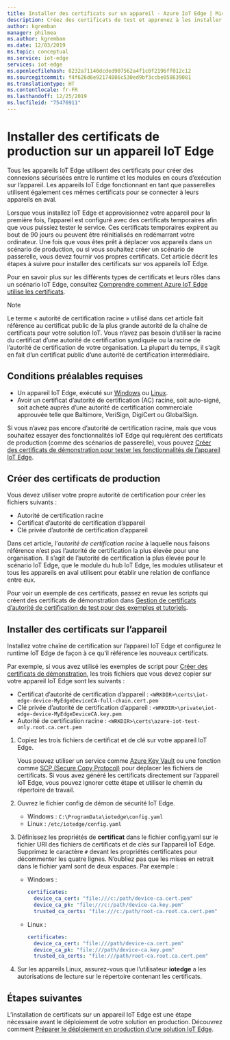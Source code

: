 ```yaml
---
title: Installer des certificats sur un appareil - Azure IoT Edge | Microsoft Docs
description: Créez des certificats de test et apprenez à les installer sur un appareil Azure IoT Edge pour préparer le déploiement de production.
author: kgremban
manager: philmea
ms.author: kgremban
ms.date: 12/03/2019
ms.topic: conceptual
ms.service: iot-edge
services: iot-edge
ms.openlocfilehash: 8232a71140dcded907562a4f1c0f2196ff012c12
ms.sourcegitcommit: f4f626d6e92174086c530ed9bf3ccbe058639081
ms.translationtype: HT
ms.contentlocale: fr-FR
ms.lasthandoff: 12/25/2019
ms.locfileid: "75476911"
---
```

# <a name="install-production-certificates-on-an-iot-edge-device"></a>Installer des certificats de production sur un appareil IoT Edge

Tous les appareils IoT Edge utilisent des certificats pour créer des connexions sécurisées entre le runtime et les modules en cours d’exécution sur l’appareil.
Les appareils IoT Edge fonctionnant en tant que passerelles utilisent également ces mêmes certificats pour se connecter à leurs appareils en aval. 

Lorsque vous installez IoT Edge et approvisionnez votre appareil pour la première fois, l’appareil est configuré avec des certificats temporaires afin que vous puissiez tester le service.
Ces certificats temporaires expirent au bout de 90 jours ou peuvent être réinitialisés en redémarrant votre ordinateur.
Une fois que vous êtes prêt à déplacer vos appareils dans un scénario de production, ou si vous souhaitez créer un scénario de passerelle, vous devez fournir vos propres certificats.
Cet article décrit les étapes à suivre pour installer des certificats sur vos appareils IoT Edge.

Pour en savoir plus sur les différents types de certificats et leurs rôles dans un scénario IoT Edge, consultez [Comprendre comment Azure IoT Edge utilise les certificats](iot-edge-certs.md).

>[!NOTE]
>Le terme « autorité de certification racine » utilisé dans cet article fait référence au certificat public de la plus grande autorité de la chaîne de certificats pour votre solution IoT. Vous n’avez pas besoin d’utiliser la racine du certificat d’une autorité de certification syndiquée ou la racine de l’autorité de certification de votre organisation. La plupart du temps, il s’agit en fait d’un certificat public d’une autorité de certification intermédiaire. 

## <a name="prerequisites"></a>Conditions préalables requises 

* Un appareil IoT Edge, exécuté sur [Windows](how-to-install-iot-edge-windows.md) ou [Linux](how-to-install-iot-edge-linux.md).
* Avoir un certificat d’autorité de certification (AC) racine, soit auto-signé, soit acheté auprès d’une autorité de certification commerciale approuvée telle que Baltimore, VeriSign, DigiCert ou GlobalSign.

Si vous n’avez pas encore d’autorité de certification racine, mais que vous souhaitez essayer des fonctionnalités IoT Edge qui requièrent des certificats de production (comme des scénarios de passerelle), vous pouvez [Créer des certificats de démonstration pour tester les fonctionnalités de l’appareil IoT Edge](how-to-create-test-certificates.md).

## <a name="create-production-certificates"></a>Créer des certificats de production

Vous devez utiliser votre propre autorité de certification pour créer les fichiers suivants :
* Autorité de certification racine
* Certificat d’autorité de certification d’appareil
* Clé privée d’autorité de certification d’appareil

Dans cet article, l’*autorité de certification racine* à laquelle nous faisons référence n’est pas l’autorité de certification la plus élevée pour une organisation. Il s’agit de l’autorité de certification la plus élevée pour le scénario IoT Edge, que le module du hub IoT Edge, les modules utilisateur et tous les appareils en aval utilisent pour établir une relation de confiance entre eux. 

Pour voir un exemple de ces certificats, passez en revue les scripts qui créent des certificats de démonstration dans [Gestion de certificats d’autorité de certification de test pour des exemples et tutoriels](https://github.com/Azure/iotedge/tree/master/tools/CACertificates). 

## <a name="install-certificates-on-the-device"></a>Installer des certificats sur l’appareil

Installez votre chaîne de certification sur l’appareil IoT Edge et configurez le runtime IoT Edge de façon à ce qu’il référence les nouveaux certificats. 

Par exemple, si vous avez utilisé les exemples de script pour [Créer des certificats de démonstration](how-to-create-test-certificates.md), les trois fichiers que vous devez copier sur votre appareil IoT Edge sont les suivants :

* Certificat d’autorité de certification d’appareil : `<WRKDIR>\certs\iot-edge-device-MyEdgeDeviceCA-full-chain.cert.pem`
* Clé privée d’autorité de certification d’appareil : `<WRKDIR>\private\iot-edge-device-MyEdgeDeviceCA.key.pem`
* Autorité de certification racine : `<WRKDIR>\certs\azure-iot-test-only.root.ca.cert.pem`

1. Copiez les trois fichiers de certificat et de clé sur votre appareil IoT Edge.

   Vous pouvez utiliser un service comme [Azure Key Vault](https://docs.microsoft.com/azure/key-vault) ou une fonction comme [SCP (Secure Copy Protocol)](https://www.ssh.com/ssh/scp/) pour déplacer les fichiers de certificats.  Si vous avez généré les certificats directement sur l’appareil IoT Edge, vous pouvez ignorer cette étape et utiliser le chemin du répertoire de travail.

2. Ouvrez le fichier config de démon de sécurité IoT Edge. 

   * Windows : `C:\ProgramData\iotedge\config.yaml`
   * Linux : `/etc/iotedge/config.yaml`

3. Définissez les propriétés de **certificat** dans le fichier config.yaml sur le fichier URI des fichiers de certificats et de clés sur l’appareil IoT Edge. Supprimez le caractère `#` devant les propriétés certificates pour décommenter les quatre lignes. N’oubliez pas que les mises en retrait dans le fichier yaml sont de deux espaces. Par exemple :

   * Windows :

      ```yaml
      certificates:
        device_ca_cert: "file:///c:/path/device-ca.cert.pem"
        device_ca_pk: "file:///c:/path/device-ca.key.pem"
        trusted_ca_certs: "file:///c:/path/root-ca.root.ca.cert.pem"
      ```
   
   * Linux : 
      ```yaml
      certificates:
        device_ca_cert: "file:///path/device-ca.cert.pem"
        device_ca_pk: "file:///path/device-ca.key.pem"
        trusted_ca_certs: "file:///path/root-ca.root.ca.cert.pem"
      ```

4. Sur les appareils Linux, assurez-vous que l’utilisateur **iotedge** a les autorisations de lecture sur le répertoire contenant les certificats. 

## <a name="next-steps"></a>Étapes suivantes

L’installation de certificats sur un appareil IoT Edge est une étape nécessaire avant le déploiement de votre solution en production. Découvrez comment [Préparer le déploiement en production d’une solution IoT Edge](production-checklist.md).